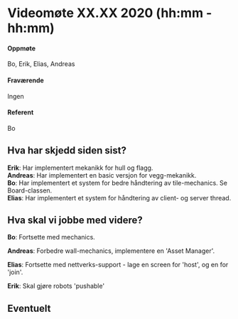 # Videomøte XX.XX 2020 (hh:mm - hh:mm)

#### Oppmøte
Bo, Erik, Elias, Andreas

#### Fraværende
Ingen

#### Referent
Bo

## Hva har skjedd siden sist?
**Erik**: Har implementert mekanikk for hull og flagg.  
**Andreas**: Har implementert en basic versjon for vegg-mekanikk.  
**Bo**: Har implementert et system for bedre håndtering av tile-mechanics. Se Board-classen.  
**Elias**: Har implementert et system for håndtering av client- og server thread.  

## Hva skal vi jobbe  med videre?

**Bo**: Fortsette med mechanics.

**Andreas**: Forbedre wall-mechanics, implementere en 'Asset Manager'.

**Elias**: Fortsette med nettverks-support - lage en screen for 'host', og en for 'join'.

**Erik**: Skal gjøre robots 'pushable'

## Eventuelt
